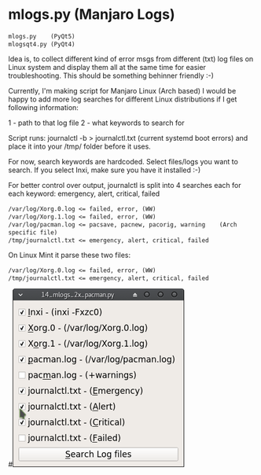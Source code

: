 # mlogs.py (Manjaro Logs)

    mlogs.py    (PyQt5)
    mlogsqt4.py (PyQt4)

Idea is, to collect different kind of error msgs from different (txt) log files on Linux system and display them all at the same time for easier troubleshooting. This should be something behinner friendly :-)

Currently, I'm making script for Manjaro Linux (Arch based)
I would be happy to add more log searches for different Linux distributions if I get following information:

1 - path to that log file
2 - what keywords to search for

Script runs: journalctl -b > journalctl.txt (current systemd boot errors) and place it into your /tmp/ folder before it uses.

For now, search keywords are hardcoded.
Select files/logs you want to search. 
If you select Inxi, make sure you have it installed :-)

For better control over output, journalctl is split into 4 searches each for each keyword: emergency, alert, critical, failed

    /var/log/Xorg.0.log <= failed, error, (WW)
    /var/log/Xorg.1.log <= failed, error, (WW)
    /var/log/pacman.log <= pacsave, pacnew, pacorig, warning    (Arch specific file)
    /tmp/journalctl.txt <= emergency, alert, critical, failed

On Linux Mint it parse these two files:

    /var/log/Xorg.0.log <= failed, error, (WW)
    /tmp/journalctl.txt <= emergency, alert, critical, failed


#![alt tag](https://raw.githubusercontent.com/AlManja/logs.py/master/mlogs01.png)
